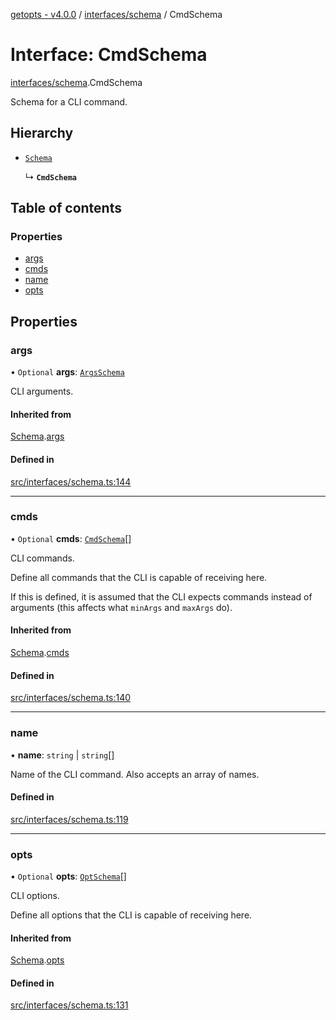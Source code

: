 [getopts - v4.0.0](../README.md) / [interfaces/schema](../modules/interfaces_schema.md) / CmdSchema

# Interface: CmdSchema

[interfaces/schema](../modules/interfaces_schema.md).CmdSchema

Schema for a CLI command.

## Hierarchy

- [`Schema`](interfaces_schema.Schema.md)

  ↳ **`CmdSchema`**

## Table of contents

### Properties

- [args](interfaces_schema.CmdSchema.md#args)
- [cmds](interfaces_schema.CmdSchema.md#cmds)
- [name](interfaces_schema.CmdSchema.md#name)
- [opts](interfaces_schema.CmdSchema.md#opts)

## Properties

### args

• `Optional` **args**: [`ArgsSchema`](interfaces_schema.ArgsSchema.md)

CLI arguments.

#### Inherited from

[Schema](interfaces_schema.Schema.md).[args](interfaces_schema.Schema.md#args)

#### Defined in

[src/interfaces/schema.ts:144](https://github.com/prasadrajandran/node-getopts/blob/09d8331/src/interfaces/schema.ts#L144)

---

### cmds

• `Optional` **cmds**: [`CmdSchema`](interfaces_schema.CmdSchema.md)[]

CLI commands.

Define all commands that the CLI is capable of receiving here.

If this is defined, it is assumed that the CLI expects commands instead of
arguments (this affects what `minArgs` and `maxArgs` do).

#### Inherited from

[Schema](interfaces_schema.Schema.md).[cmds](interfaces_schema.Schema.md#cmds)

#### Defined in

[src/interfaces/schema.ts:140](https://github.com/prasadrajandran/node-getopts/blob/09d8331/src/interfaces/schema.ts#L140)

---

### name

• **name**: `string` \| `string`[]

Name of the CLI command. Also accepts an array of names.

#### Defined in

[src/interfaces/schema.ts:119](https://github.com/prasadrajandran/node-getopts/blob/09d8331/src/interfaces/schema.ts#L119)

---

### opts

• `Optional` **opts**: [`OptSchema`](interfaces_schema.OptSchema.md)[]

CLI options.

Define all options that the CLI is capable of receiving here.

#### Inherited from

[Schema](interfaces_schema.Schema.md).[opts](interfaces_schema.Schema.md#opts)

#### Defined in

[src/interfaces/schema.ts:131](https://github.com/prasadrajandran/node-getopts/blob/09d8331/src/interfaces/schema.ts#L131)
